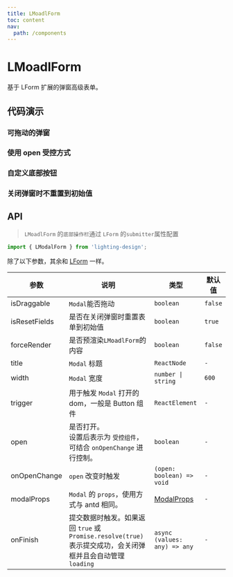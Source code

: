 ```yaml
---
title: LMoadlForm
toc: content
nav:
  path: /components
---
```


# LMoadlForm

基于 LForm 扩展的弹窗高级表单。

## 代码演示

### 可拖动的弹窗

<code src='./demos/Demo1.tsx'></code>

### 使用 open 受控方式

<code src='./demos/Demo3.tsx'></code>

### 自定义底部按钮

<code src='./demos/Demo2.tsx'></code>

### 关闭弹窗时不重置到初始值

<code src='./demos/Demo4.tsx'></code>

## API

> `LMoadlForm` 的`底部操作栏`通过 `LForm` 的`submitter`属性配置

```ts
import { LModalForm } from 'lighting-design';
```

除了以下参数，其余和 [LForm](/components/form#api) 一样。

| 参数          | 说明                                                                                                       | 类型                                                      | 默认值  |
| ------------- | ---------------------------------------------------------------------------------------------------------- | --------------------------------------------------------- | ------- |
| isDraggable   | `Modal`能否拖动                                                                                            | `boolean`                                                 | `false` |
| isResetFields | 是否在关闭弹窗时重置表单到初始值                                                                           | `boolean`                                                 | `true`  |
| forceRender   | 是否预渲染`LMoadlForm`的内容                                                                               | `boolean`                                                 | `false` |
| title         | `Modal` 标题                                                                                               | `ReactNode`                                               | `-`     |
| width         | `Modal` 宽度                                                                                               | `number \| string`                                        | `600`   |
| trigger       | 用于触发 `Modal` 打开的 dom，一般是 Button 组件                                                            | `ReactElement`                                            | `-`     |
| open          | 是否打开。<br/>设置后表示为 `受控组件`，可结合 `onOpenChange` 进行控制。                                   | `boolean`                                                 | `-`     |
| onOpenChange  | `open` 改变时触发                                                                                          | `(open: boolean) => void`                                 | `- `    |
| modalProps    | `Modal` 的 `props`，使用方式与 antd 相同。                                                                 | [ModalProps](https://ant.design/components/modal-cn/#api) | `-`     |
| onFinish      | 提交数据时触发。如果返回 `true` 或 `Promise.resolve(true)` 表示提交成功，会关闭弹框并且会自动管理`loading` | `async (values: any) => any`                              | `-`     |
